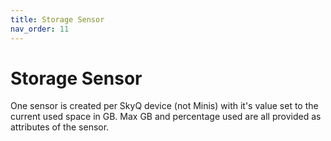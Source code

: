 ```yaml
---
title: Storage Sensor
nav_order: 11
---
```


# Storage Sensor

One sensor is created per SkyQ device (not Minis) with it's value set to the current used space in GB. Max GB and percentage used are all provided as attributes of the sensor.
